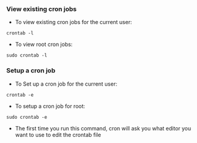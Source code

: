 ### View existing cron jobs
- To view existing cron jobs for the current user:
```shell
crontab -l
```
- To view root cron jobs:
```shell
sudo crontab -l
```
### Setup a cron job
- To Set up a cron job for the current user:
```shell
crontab -e
```
- To setup a cron job for root:
```shell
sudo crontab -e
```
- The first time you run this command, cron will ask you what editor you want to use to edit the crontab file